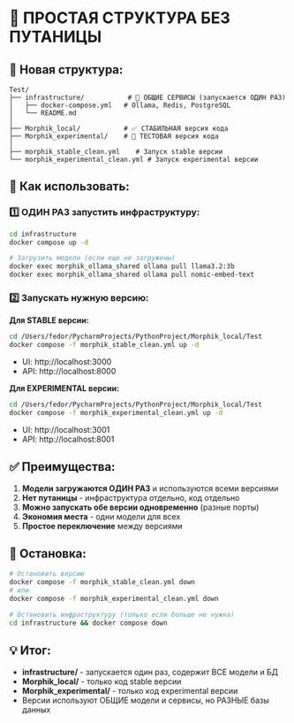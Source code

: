 # 🎯 ПРОСТАЯ СТРУКТУРА БЕЗ ПУТАНИЦЫ

## 📁 Новая структура:

```
Test/
├── infrastructure/           # 🔧 ОБЩИЕ СЕРВИСЫ (запускается ОДИН РАЗ)
│   ├── docker-compose.yml   # Ollama, Redis, PostgreSQL
│   └── README.md
│
├── Morphik_local/           # ✅ СТАБИЛЬНАЯ версия кода
├── Morphik_experimental/    # 🧪 ТЕСТОВАЯ версия кода
│
├── morphik_stable_clean.yml    # Запуск stable версии
└── morphik_experimental_clean.yml # Запуск experimental версии
```

## 🚀 Как использовать:

### 1️⃣ ОДИН РАЗ запустить инфраструктуру:
```bash
cd infrastructure
docker compose up -d

# Загрузить модели (если еще не загружены)
docker exec morphik_ollama_shared ollama pull llama3.2:3b
docker exec morphik_ollama_shared ollama pull nomic-embed-text
```

### 2️⃣ Запускать нужную версию:

**Для STABLE версии:**
```bash
cd /Users/fedor/PycharmProjects/PythonProject/Morphik_local/Test
docker compose -f morphik_stable_clean.yml up -d
```
- UI: http://localhost:3000
- API: http://localhost:8000

**Для EXPERIMENTAL версии:**
```bash
cd /Users/fedor/PycharmProjects/PythonProject/Morphik_local/Test
docker compose -f morphik_experimental_clean.yml up -d
```
- UI: http://localhost:3001
- API: http://localhost:8001

## ✅ Преимущества:

1. **Модели загружаются ОДИН РАЗ** и используются всеми версиями
2. **Нет путаницы** - инфраструктура отдельно, код отдельно
3. **Можно запускать обе версии одновременно** (разные порты)
4. **Экономия места** - одни модели для всех
5. **Простое переключение** между версиями

## 🛑 Остановка:

```bash
# Остановить версию
docker compose -f morphik_stable_clean.yml down
# или
docker compose -f morphik_experimental_clean.yml down

# Остановить инфраструктуру (только если больше не нужна)
cd infrastructure && docker compose down
```

## 💡 Итог:

- **infrastructure/** - запускается один раз, содержит ВСЕ модели и БД
- **Morphik_local/** - только код stable версии  
- **Morphik_experimental/** - только код experimental версии
- Версии используют ОБЩИЕ модели и сервисы, но РАЗНЫЕ базы данных